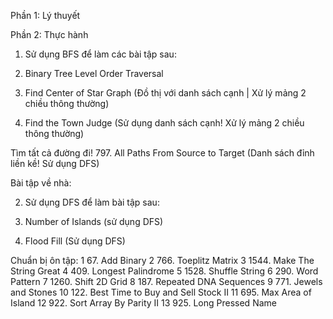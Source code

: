 
Phần 1: Lý thuyết


Phần 2: Thực hành
1. Sử dụng BFS để làm các bài tập sau:
102. Binary Tree Level Order Traversal

1791. Find Center of Star Graph
(Đồ thị với danh sách cạnh | Xử lý mảng 2 chiều thông thường)

997. Find the Town Judge
(Sử dụng danh sách cạnh! Xử lý mảng 2 chiều thông thường) 


Tìm tất cả đường đi!
797. All Paths From Source to Target
(Danh sách đỉnh liền kề! Sử dụng DFS)



Bài tập về nhà:

2. Sử dụng DFS để làm bài tập sau:
200. Number of Islands
(sử dụng DFS)

733. Flood Fill
(Sử dụng DFS)


Chuẩn bị ôn tập:
1	67. Add Binary
2	766. Toeplitz Matrix
3	1544. Make The String Great
4	409. Longest Palindrome
5	1528. Shuffle String
6	290. Word Pattern
7	1260. Shift 2D Grid
8	187. Repeated DNA Sequences
9	771. Jewels and Stones
10	122. Best Time to Buy and Sell Stock II
11	695. Max Area of Island
12	922. Sort Array By Parity II
13	925. Long Pressed Name